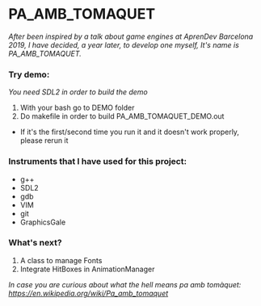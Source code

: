 # PA_AMB_TOMAQUET
*After been inspired by a talk about game engines at AprenDev Barcelona 2019, I have decided, a year later, to develop one myself, It's name is PA_AMB_TOMAQUET.*

### Try demo:
*You need SDL2 in order to build the demo*
1. With your bash go to DEMO folder
2. Do makefile in order to build PA_AMB_TOMAQUET_DEMO.out
  - If it's the first/second time you run it and it doesn't work properly, please rerun it

### Instruments that I have used for this project:
- g++
- SDL2
- gdb
- VIM
- git
- GraphicsGale

### What's next?
1. A class to manage Fonts
2. Integrate HitBoxes in AnimationManager 


*In case you are curious about what the hell means pa amb tomàquet: https://en.wikipedia.org/wiki/Pa_amb_tomaquet*
